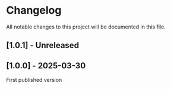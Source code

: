 # Changelog

All notable changes to this project will be documented in this file.

## [1.0.1] - Unreleased

## [1.0.0] - 2025-03-30

First published version